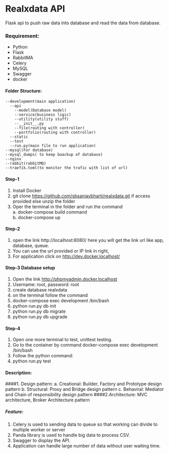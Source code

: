 # Realxdata API
Flask api to push raw data into database and read the data from database.

### Requirement:
* Python
* Flask
* RabbitMA
* Celery
* MySQL
* Swagger
* docker
#### Folder Structure:
    --development(main application)
      --api
        --model(Database model)
        --service(business ligic)
        --utility(utility stuff)
        --__init__.py
        --file(routing with controller)
        --portfolio(routing with controller)
      --static
      --test
      --run.py(main file to run application)
    --mysql(For database)
    --mysql_dumps( to keep baackup of database)
    --nginx
    --rabbit(rabbitMQ)
    --traefik.toml(to monitor the trafic with list of url)
#### Step-1
1. Install Docker 
2. git clone https://github.com/sbsanjaybharti/realxdata.git if access provided else unzip the folder
3. Oper the terminal in the folder and run the command<br/>
    a. docker-compose build command<br/>
    b. docker-compose up

#### Step-2
1. open the link http://localhost:8080/ here you will get the link url like app, database, queue.
2. You can use the url provided or IP link in right, 
3. For application click on http://dev.docker.localhost/


#### Step-3 Database setup
1. Open the link http://phpmyadmin.docker.localhost
2. Username: root, password: root
3. create database realxdata
4. on the terminal follow the command
5. docker-compose exec development /bin/bash
6. python run.py db init
7. python run.py db migrate
8. python run.py db upgrade

#### Step-4
1. Open one more terminal to test, unittest testing.
2. Go to the container by command docker-compose exec development /bin/bash
3. Follow the python command:
4. python run.py test
 
#### Description:
####1. Design pattern:
        a. Creational: Builder, Factory and Prototype design pattern
        b. Structural: Proxy and Bridge design pattern
        c. Behaviral: Mediator and Chain of responsibility design pattern
####2.Architecture:
        MVC architecture, Broker  Architecture pattern
 
##### Feature:
1. Celery is used to sending data to queue so that working can divide to multiple worker or server
2. Panda library is used  to handle big data to process CSV.
3. Swagger to display the API.
4. Application can handle large number of data without user waiting time.
